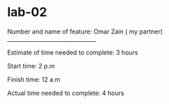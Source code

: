 # lab-02


Number and name of feature: Omar Zain ( my partner) ________________________________

Estimate of time needed to complete: 3 hours

Start time: 2 p.m

Finish time: 12 a.m

Actual time needed to complete: 4 hours